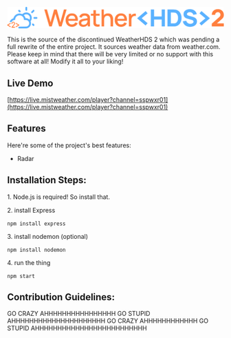 <p align="center"><img src="https://github.com/SSPWXR0/weatherhds2legacy/blob/main/public/images/hds2_2024logo.png" alt="project-image"></p>

<p id="description">This is the source of the discontinued WeatherHDS 2 which was pending a full rewrite of the entire project. It sources weather data from weather.com. Please keep in mind that there will be very limited or no support with this software at all! Modify it all to your liking!</p>

<h2>Live Demo</h2>

[https://live.mistweather.com/player?channel=sspwxr01](https://live.mistweather.com/player?channel=sspwxr01)

  
  
<h2>Features</h2>

Here're some of the project's best features:

*   Radar

<h2>Installation Steps:</h2>

<p>1. Node.js is required! So install that.</p>

<p>2. install Express</p>

```
npm install express
```

<p>3. install nodemon (optional)</p>

```
npm install nodemon
```

<p>4. run the thing</p>

```
npm start
```

<h2>Contribution Guidelines:</h2>

GO CRAZY AHHHHHHHHHHHHHHHH GO STUPID AHHHHHHHHHHHHHHHHHHHHH GO CRAZY AHHHHHHHHHHHH GO STUPID AHHHHHHHHHHHHHHHHHHHHHHHHH
